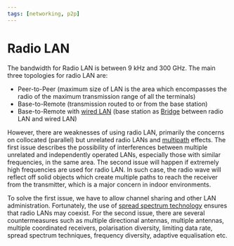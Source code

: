 ```yaml
---
tags: [networking, p2p]
---
```


# Radio LAN

The bandwidth for Radio LAN is between 9 kHz and 300 GHz. The main three
topologies for radio LAN are:
- Peer-to-Peer (maximum size of LAN is the area which encompasses the radio of
  the maximum transmission range of all the terminals)
- Base-to-Remote (transmission routed to or from the base station)
- Base-to-Remote with [wired LAN](202207051554.md) (base station as
  [Bridge](202207051851.md) between radio LAN and wired LAN)

However, there are weaknesses of using radio LAN, primarily the concerns on
collocated (parallel) but unrelated radio LANs and [multipath](202305101932.md) effects. The first
issue describes the possibility of interferences between multiple unrelated and
independently operated LANs, especially those with similar frequencies, in the
same area. The second issue will happen if extremely high frequencies are used
for radio LAN. In such case, the radio wave will reflect off solid objects which
create multiple paths to reach the receiver from the transmitter, which is a
major concern in indoor environments.

To solve the first issue, we have to allow channel sharing and other LAN
administration. Fortunately, the use of [spread spectrum technology](202304061156.md)
ensures that radio LANs may coexist. For the second issue, there are several
countermeasures such as multiple directional antennas, multiple antennas,
multiple coordinated receivers, polarisation diversity, limiting data rate,
spread spectrum techniques, frequency diversity, adaptive equalisation etc.
